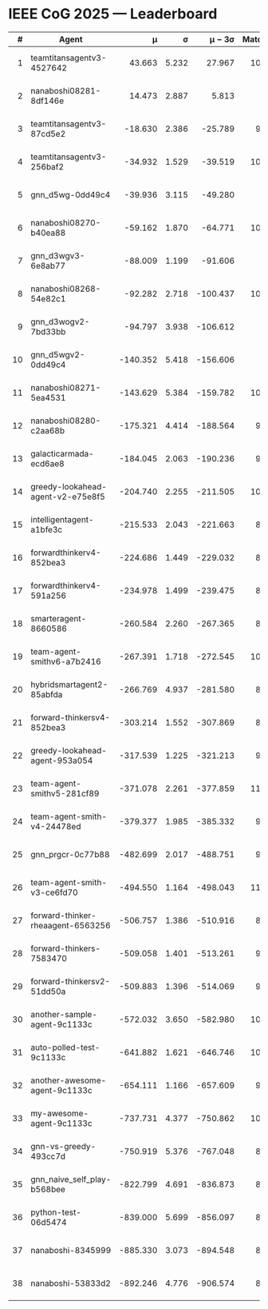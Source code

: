 # IEEE CoG 2025 — Leaderboard

| # | Agent | μ | σ | μ − 3σ | Matches | Updated |
|---:|---|---:|---:|---:|---:|---|
| 1 | teamtitansagentv3-4527642 | 43.663 | 5.232 | 27.967 | 10616 | 2025-08-31 10:03 |
| 2 | nanaboshi08281-8df146e | 14.473 | 2.887 | 5.813 | 396 | 2025-08-31 10:03 |
| 3 | teamtitansagentv3-87cd5e2 | -18.630 | 2.386 | -25.789 | 9518 | 2025-08-31 10:03 |
| 4 | teamtitansagentv3-256baf2 | -34.932 | 1.529 | -39.519 | 10514 | 2025-08-31 10:03 |
| 5 | gnn_d5wg-0dd49c4 | -39.936 | 3.115 | -49.280 | 240 | 2025-08-31 10:03 |
| 6 | nanaboshi08270-b40ea88 | -59.162 | 1.870 | -64.771 | 10380 | 2025-08-31 10:03 |
| 7 | gnn_d3wgv3-6e8ab77 | -88.009 | 1.199 | -91.606 | 278 | 2025-08-31 10:03 |
| 8 | nanaboshi08268-54e82c1 | -92.282 | 2.718 | -100.437 | 10000 | 2025-08-31 10:03 |
| 9 | gnn_d3wogv2-7bd33bb | -94.797 | 3.938 | -106.612 | 434 | 2025-08-31 10:03 |
| 10 | gnn_d5wgv2-0dd49c4 | -140.352 | 5.418 | -156.606 | 306 | 2025-08-31 10:03 |
| 11 | nanaboshi08271-5ea4531 | -143.629 | 5.384 | -159.782 | 10538 | 2025-08-31 10:03 |
| 12 | nanaboshi08280-c2aa68b | -175.321 | 4.414 | -188.564 | 9838 | 2025-08-31 10:03 |
| 13 | galacticarmada-ecd6ae8 | -184.045 | 2.063 | -190.236 | 9520 | 2025-08-31 10:03 |
| 14 | greedy-lookahead-agent-v2-e75e8f5 | -204.740 | 2.255 | -211.505 | 10370 | 2025-08-31 10:03 |
| 15 | intelligentagent-a1bfe3c | -215.533 | 2.043 | -221.663 | 8484 | 2025-08-31 10:03 |
| 16 | forwardthinkerv4-852bea3 | -224.686 | 1.449 | -229.032 | 8432 | 2025-08-31 10:03 |
| 17 | forwardthinkerv4-591a256 | -234.978 | 1.499 | -239.475 | 8496 | 2025-08-31 10:03 |
| 18 | smarteragent-8660586 | -260.584 | 2.260 | -267.365 | 8417 | 2025-08-31 10:03 |
| 19 | team-agent-smithv6-a7b2416 | -267.391 | 1.718 | -272.545 | 10780 | 2025-08-31 10:03 |
| 20 | hybridsmartagent2-85abfda | -266.769 | 4.937 | -281.580 | 8871 | 2025-08-31 10:03 |
| 21 | forward-thinkersv4-852bea3 | -303.214 | 1.552 | -307.869 | 8154 | 2025-08-31 10:03 |
| 22 | greedy-lookahead-agent-953a054 | -317.539 | 1.225 | -321.213 | 9438 | 2025-08-31 10:03 |
| 23 | team-agent-smithv5-281cf89 | -371.078 | 2.261 | -377.859 | 11020 | 2025-08-31 10:03 |
| 24 | team-agent-smith-v4-24478ed | -379.377 | 1.985 | -385.332 | 9758 | 2025-08-31 10:03 |
| 25 | gnn_prgcr-0c77b88 | -482.699 | 2.017 | -488.751 | 9370 | 2025-08-31 10:03 |
| 26 | team-agent-smith-v3-ce6fd70 | -494.550 | 1.164 | -498.043 | 11278 | 2025-08-31 10:03 |
| 27 | forward-thinker-rheaagent-6563256 | -506.757 | 1.386 | -510.916 | 8764 | 2025-08-31 10:03 |
| 28 | forward-thinkers-7583470 | -509.058 | 1.401 | -513.261 | 9620 | 2025-08-31 10:03 |
| 29 | forward-thinkersv2-51dd50a | -509.883 | 1.396 | -514.069 | 9276 | 2025-08-31 10:03 |
| 30 | another-sample-agent-9c1133c | -572.032 | 3.650 | -582.980 | 10220 | 2025-08-31 10:03 |
| 31 | auto-polled-test-9c1133c | -641.882 | 1.621 | -646.746 | 10420 | 2025-08-31 10:03 |
| 32 | another-awesome-agent-9c1133c | -654.111 | 1.166 | -657.609 | 9720 | 2025-08-31 10:03 |
| 33 | my-awesome-agent-9c1133c | -737.731 | 4.377 | -750.862 | 10280 | 2025-08-31 10:03 |
| 34 | gnn-vs-greedy-493cc7d | -750.919 | 5.376 | -767.048 | 8920 | 2025-08-31 10:03 |
| 35 | gnn_naive_self_play-b568bee | -822.799 | 4.691 | -836.873 | 8620 | 2025-08-31 10:03 |
| 36 | python-test-06d5474 | -839.000 | 5.699 | -856.097 | 8780 | 2025-08-31 10:03 |
| 37 | nanaboshi-8345999 | -885.330 | 3.073 | -894.548 | 8630 | 2025-08-31 10:03 |
| 38 | nanaboshi-53833d2 | -892.246 | 4.776 | -906.574 | 8040 | 2025-08-31 10:03 |
